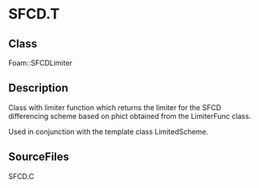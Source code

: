 # SFCD.T 
## Class
Foam::SFCDLimiter

## Description
Class with limiter function which returns the limiter for the
SFCD differencing scheme based on phict obtained from the LimiterFunc
class.

Used in conjunction with the template class LimitedScheme.

## SourceFiles
SFCD.C

